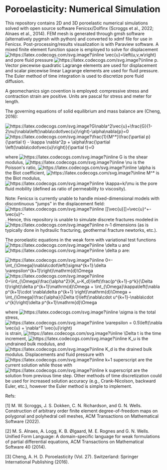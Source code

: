 # Poroelasticity: Numerical Simulation
This repository contains 2D and 3D poroelastic numerical simulations solved with open source software Fenicsx/Dolfinx (Scroggs et al., 2022; Alnaes et al., 2014). FEM mesh is generated through gmsh software (alternatively pygmsh with python) and converted to xdmf file for use in Fenicsx. Post-processing/results visualization is with Paraview software. A mixed finite element function space is employed to solve for displacement <img src="https://latex.codecogs.com/svg.image?\inline&space;\vec{u}=\left(u,v,w\right)" title="https://latex.codecogs.com/svg.image?\inline \vec{u}=\left(u,v,w\right)" /> and pore fluid pressure <img src="https://latex.codecogs.com/svg.image?\inline&space;p" title="https://latex.codecogs.com/svg.image?\inline p" />. Vector piecewise quadratic Lagrange elements are used for displacement and scalar piecewise linear Lagrange elements are used for fluid pressure. The Euler method of time integration is used to discretize pore fluid diffusion.

A geomechanics sign covention is employed: compressive stress and contraction strain are positive. Units are pascal for stress and meter for length.

The governing equations of solid equilibrium and mass balance are (Cheng, 2016): 

<img src="https://latex.codecogs.com/svg.image?G\nabla^2\vec{u}&plus;\frac{G}{1-2\nu}\nabla\left(\nabla\cdot\vec{u}\right)-\alpha\nabla{p}=0" title="https://latex.codecogs.com/svg.image?G\nabla^2\vec{u}+\frac{G}{1-2\nu}\nabla\left(\nabla\cdot\vec{u}\right)-\alpha\nabla{p}=0" />

<img src="https://latex.codecogs.com/svg.image?\frac{1}{M^*}\frac{\partial&space;p}{\partial&space;t}&space;-&space;\kappa&space;\nabla^2p&space;&plus;&space;\alpha\frac{\partial&space;\left(\nabla\cdot\vec{u}\right)}{\partial&space;t}=0" title="https://latex.codecogs.com/svg.image?\frac{1}{M^*}\frac{\partial p}{\partial t} - \kappa \nabla^2p + \alpha\frac{\partial \left(\nabla\cdot\vec{u}\right)}{\partial t}=0" />

where <img src="https://latex.codecogs.com/svg.image?\inline&space;G" title="https://latex.codecogs.com/svg.image?\inline G" /> is the shear modulus, <img src="https://latex.codecogs.com/svg.image?\inline&space;\nu" title="https://latex.codecogs.com/svg.image?\inline \nu" /> is the Poisson's ratio, <img src="https://latex.codecogs.com/svg.image?\inline&space;\alpha" title="https://latex.codecogs.com/svg.image?\inline \alpha" /> is the Biot coefficient, <img src="https://latex.codecogs.com/svg.image?\inline&space;M^*" title="https://latex.codecogs.com/svg.image?\inline M^*" /> is the Biot modulus, <img src="https://latex.codecogs.com/svg.image?\inline&space;\kappa=k/\mu" title="https://latex.codecogs.com/svg.image?\inline \kappa=k/\mu" /> is the pore fluid mobility (defined as ratio of permeability to viscosity).

Note: Fenicsx is currently unable to handle mixed-dimensional models with discontinuous "jumps" in the displacement field: <img src="https://latex.codecogs.com/svg.image?\inline&space;[[\vec{u}]]=\vec{u}^&plus;-\vec{u}^-" title="https://latex.codecogs.com/svg.image?\inline [[\vec{u}]]=\vec{u}^+-\vec{u}^-" />. Hence, this repository is unable to simulate discrete fractures modeled in <img src="https://latex.codecogs.com/svg.image?\inline&space;n-1" title="https://latex.codecogs.com/svg.image?\inline n-1" /> dimensions (as is typically done in hydraulic fracturing, geothermal fracture newtorks, etc.).

The poroelastic equations in the weak form with variational test functions <img src="https://latex.codecogs.com/svg.image?\inline&space;\delta&space;u" title="https://latex.codecogs.com/svg.image?\inline \delta u" /> and <img src="https://latex.codecogs.com/svg.image?\inline&space;\delta&space;p" title="https://latex.codecogs.com/svg.image?\inline \delta p" /> are: 

<img src="https://latex.codecogs.com/svg.image?\inline&space;0=-\int_{\Omega}\nabla\cdot\left(\sigma^{k&plus;1}:\delta&space;\varepsilon^{k&plus;1}\right)\mathrm{d}\Omega" title="https://latex.codecogs.com/svg.image?\inline 0=-\int_{\Omega}\nabla\cdot\left(\sigma^{k+1}:\delta \varepsilon^{k+1}\right)\mathrm{d}\Omega" />

<img src="https://latex.codecogs.com/svg.image?\inline&space;0=\int_{\Omega}\frac{\alpha^2}{K_u-K_d}\left(\frac{p^{k&plus;1}-p^k}{\Delta&space;t}\right)\delta&space;p^{k&plus;1}\mathrm{d}\Omega&space;&plus;&space;\int_{\Omega}\kappa\left(\nabla&space;p^{k&plus;1}\cdot&space;\nabla\delta&space;p^{k&plus;1}&space;\right)\mathrm{d}\Omega&space;&plus;&space;\int_{\Omega}\frac{\alpha}{\Delta&space;t}\left(\nabla\cdot&space;u^{k&plus;1}-\nabla\cdot&space;u^{k}\right)\delta&space;p^{k&plus;1}\mathrm{d}\Omega" title="https://latex.codecogs.com/svg.image?\inline 0=\int_{\Omega}\frac{\alpha^2}{K_u-K_d}\left(\frac{p^{k+1}-p^k}{\Delta t}\right)\delta p^{k+1}\mathrm{d}\Omega + \int_{\Omega}\kappa\left(\nabla p^{k+1}\cdot \nabla\delta p^{k+1} \right)\mathrm{d}\Omega + \int_{\Omega}\frac{\alpha}{\Delta t}\left(\nabla\cdot u^{k+1}-\nabla\cdot u^{k}\right)\delta p^{k+1}\mathrm{d}\Omega" />

where <img src="https://latex.codecogs.com/svg.image?\inline&space;\sigma" title="https://latex.codecogs.com/svg.image?\inline \sigma" /> is the total stress, <img src="https://latex.codecogs.com/svg.image?\inline&space;\varepsilon&space;=&space;0.5\left(\nabla&space;\vec{u}&space;&plus;&space;\nabla^T&space;\vec{u}\right)" title="https://latex.codecogs.com/svg.image?\inline \varepsilon = 0.5\left(\nabla \vec{u} + \nabla^T \vec{u}\right)" /> is strain, <img src="https://latex.codecogs.com/svg.image?\inline&space;\Delta&space;t" title="https://latex.codecogs.com/svg.image?\inline \Delta t" /> is the time increment, <img src="https://latex.codecogs.com/svg.image?\inline&space;K_u" title="https://latex.codecogs.com/svg.image?\inline K_u" /> is the undrained bulk modulus, and <img src="https://latex.codecogs.com/svg.image?\inline&space;K_d" title="https://latex.codecogs.com/svg.image?\inline K_d" /> is the drained bulk modulus. Displacements and fluid pressure with <img src="https://latex.codecogs.com/svg.image?\inline&space;k&plus;1" title="https://latex.codecogs.com/svg.image?\inline k+1" /> superscript are the current solution while those with <img src="https://latex.codecogs.com/svg.image?\inline&space;k" title="https://latex.codecogs.com/svg.image?\inline k" /> superscript are the solution from previous time step. Other methods of time discretization could be used for increased solution accuracy (e.g., Crank-Nicolson, backward Euler, etc.), however the Euler method is simple to implement.

Refs:

[1] M. W. Scroggs, J. S. Dokken, C. N. Richardson, and G. N. Wells. Construction of arbitrary order finite element degree-of-freedom maps on polygonal and polyhedral cell meshes, ACM Transactions on Mathematical Software (2022).

[2] M. S. Alnaes, A. Logg, K. B. Ølgaard, M. E. Rognes and G. N. Wells. Unified Form Language: A domain-specific language for weak formulations of partial differential equations, ACM Transactions on Mathematical Software 40 (2014).

[3] Cheng, A. H. D. Poroelasticity (Vol. 27). Switzerland: Springer International Publishing (2016).
